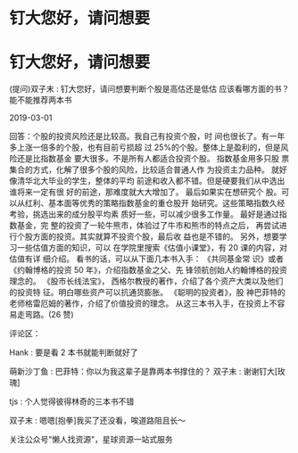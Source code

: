 # 钉大您好，请问想要

# 钉大您好，请问想要

(提问)双子末 : 钉大您好，请问想要判断个股是高估还是低估 应该看哪方面的书？能不能推荐两本书

2019-03-01

回答：个股的投资风险还是比较高。我自己有投资个股，时 间也很长了。有一年多上涨一倍多的个股，也有目前亏损超 过 25%的个股。整体上是盈利的，但是风险还是比指数基金 要大很多。不是所有人都适合投资个股。 指数基金用多只股 票集合的方式，化解了很多个股的风险，比较适合普通人作 为投资主力品种。 就好像清华北大毕业的学生，整体的平均 前途和收入都不错。但是硬要我们从中选出谁将来一定有很 好的前途，那难度就大大增加了。 最后如果实在想研究个 股。可以从红利、基本面等优秀的策略指数基金的重仓股开 始研究。这些策略指数久经考验，挑选出来的成分股平均素 质好一些，可以减少很多工作量。 最好是通过指数基金，完 整的投资了一轮牛熊市，体验过了牛市和熊市的特点之后， 再尝试进行个股方面的投资。其实就算不投资个股，最后收 益也是不错的。 另外，想要学习一些估值方面的知识，可以 在学院里搜索《估值小课堂》，有 20 课的内容，对估值有详 细介绍。 看书的话，可以从下面几本书入手： 《共同基金常 识》或者《约翰博格的投资 50 年》，介绍指数基金之父、先 锋领航创始人约翰博格的投资理念的。 《股市长线法宝》， 西格尔教授的著作，介绍了各个资产大类以及他们的投资特 征。明白哪些资产可以抗通货膨胀。 《聪明的投资者》，股 神巴菲特的老师格雷厄姆的著作，介绍了价值投资的理念。 从这三本书入手，在投资上不容易走弯路。(26 赞)

评论区：

Hank : 要是看 2 本书就能判断就好了

萌新沙丁鱼 : 巴菲特：你以为我这辈子是靠两本书撑住的？ 双子末 : 谢谢钉大[玫瑰]

tjs : 个人觉得彼得林奇的三本书不错

双子末 : 嗯嗯[抱拳]我买了还没看，唉道路阻且长～

关注公众号"懒人找资源"，星球资源一站式服务